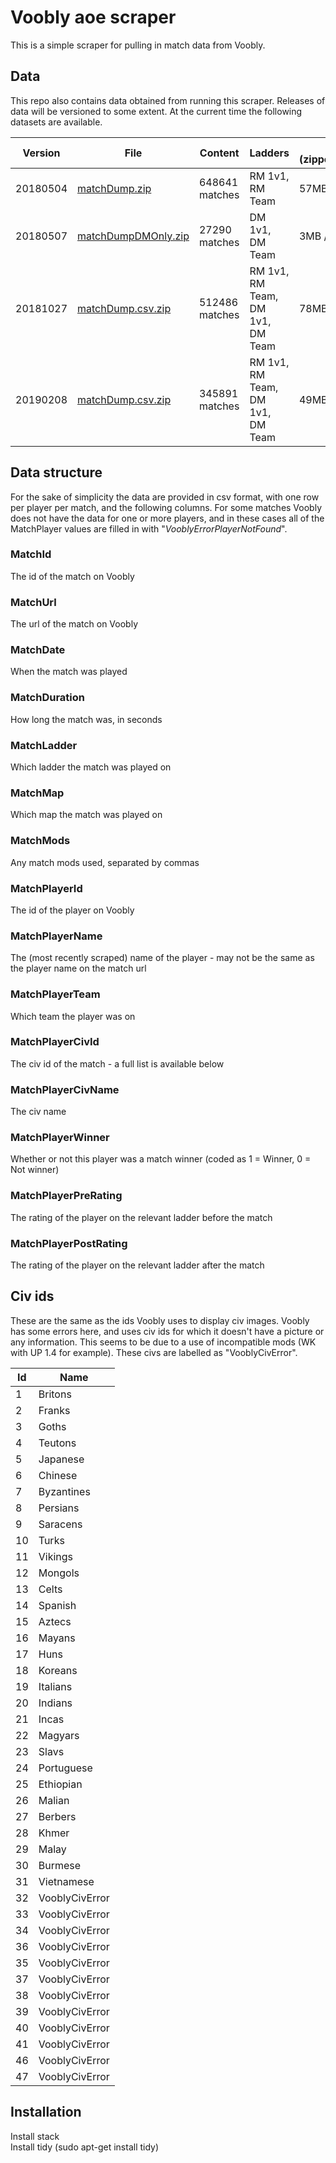 # Voobly aoe scraper
This is a simple scraper for pulling in match data from Voobly.

## Data

This repo also contains data obtained from running this scraper. Releases of data will be versioned to some extent. At the current time the following datasets are available. 

| Version | File | Content | Ladders | Size (zipped/unzipped)
| --- | --- | --- | --- | --- |
| 20180504 | [matchDump.zip](https://github.com/bowswung/voobly-scraper/raw/master/data/MatchData/20180504/matchDump.zip) | 648641 matches | RM 1v1, RM Team | 57MB / 404MB |
| 20180507 | [matchDumpDMOnly.zip](https://github.com/bowswung/voobly-scraper/raw/master/data/MatchData/20180507/matchDumpDMOnly.zip) | 27290 matches | DM 1v1, DM Team | 3MB / 48MB |
| 20181027 | [matchDump.csv.zip](https://github.com/bowswung/voobly-scraper/raw/master/data/MatchData/20181027/matchDump.csv.zip) | 512486 matches | RM 1v1, RM Team, DM 1v1, DM Team | 78MB / 402MB |
| 20190208 | [matchDump.csv.zip](https://github.com/bowswung/voobly-scraper/raw/master/data/MatchData/20190208/matchDump.csv.zip) | 345891 matches | RM 1v1, RM Team, DM 1v1, DM Team | 49MB / 261MB |

## Data structure
For the sake of simplicity the data are provided in csv format, with one row per player per match, and the following columns. For some matches Voobly does not have the data for one or more players, and in these cases all of the MatchPlayer values are filled in with "*VooblyErrorPlayerNotFound*".

### MatchId
The id of the match on Voobly
### MatchUrl
The url of the match on Voobly
### MatchDate
When the match was played
### MatchDuration
How long the match was, in seconds
### MatchLadder
Which ladder the match was played on
### MatchMap
Which map the match was played on
### MatchMods
Any match mods used, separated by commas
### MatchPlayerId
The id of the player on Voobly
### MatchPlayerName
The (most recently scraped) name of the player - may not be the same as the player name on the match url
### MatchPlayerTeam
Which team the player was on
### MatchPlayerCivId
The civ id of the match - a full list is available below
### MatchPlayerCivName
The civ name
### MatchPlayerWinner
Whether or not this player was a match winner (coded as 1 = Winner, 0 = Not winner)
### MatchPlayerPreRating
The rating of the player on the relevant ladder before the match
### MatchPlayerPostRating
The rating of the player on the relevant ladder after the match

## Civ ids
These are the same as the ids Voobly uses to display civ images. Voobly has some errors here, and uses civ ids for which it doesn't have a picture or any information. This seems to be due to a use of incompatible mods (WK with UP 1.4 for example). These civs are labelled as "VooblyCivError".

| Id | Name |
| --- | --- |
| 1 | Britons
| 2 | Franks
| 3 | Goths
| 4 | Teutons
| 5 | Japanese
| 6 | Chinese
| 7 | Byzantines
| 8 | Persians
| 9 | Saracens
| 10 | Turks
| 11 | Vikings
| 12 | Mongols
| 13 | Celts
| 14 | Spanish
| 15 | Aztecs
| 16 | Mayans
| 17 | Huns
| 18 | Koreans
| 19 | Italians
| 20 | Indians
| 21 | Incas
| 22 | Magyars
| 23 | Slavs
| 24 | Portuguese
| 25 | Ethiopian
| 26 | Malian
| 27 | Berbers
| 28 | Khmer
| 29 | Malay
| 30 | Burmese
| 31 | Vietnamese
| 32 | VooblyCivError
| 33 | VooblyCivError
| 34 | VooblyCivError
| 36 | VooblyCivError
| 35 | VooblyCivError
| 37 | VooblyCivError
| 38 | VooblyCivError
| 39 | VooblyCivError
| 40 | VooblyCivError
| 41 | VooblyCivError
| 46 | VooblyCivError
| 47 | VooblyCivError


## Installation
Install stack  
Install tidy (sudo apt-get install tidy)